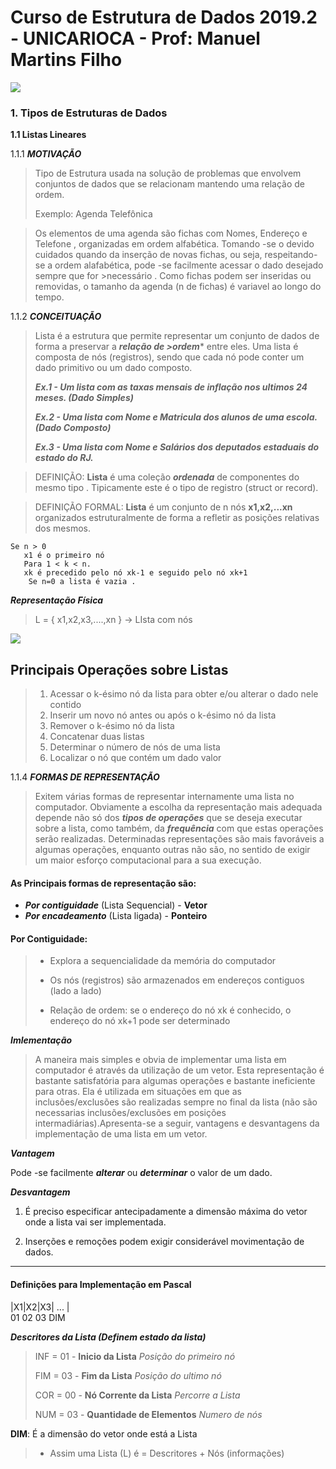 # **Curso de Estrutura de Dados 2019.2 - UNICARIOCA -  Prof: Manuel Martins Filho**

![](/home/rodrigo/git-repository/DataStruct_2019.2/tux.jpeg) 
	
### 1. Tipos de Estruturas de Dados  

**1.1 Listas Lineares**


1.1.1 ***MOTIVAÇÃO***

> Tipo de Estrutura usada na solução de problemas que envolvem conjuntos de dados
>que se relacionam mantendo uma relação de ordem.
>
>Exemplo: Agenda Telefônica

>Os elementos de uma agenda são fichas com Nomes, Endereço e Telefone , organizadas
>em ordem alfabética. Tomando -se o devido cuidados quando da inserção de novas fichas,
>ou seja, respeitando-se a ordem alafabética, pode -se facilmente acessar o dado desejado sempre que for >necessário . Como fichas podem ser inseridas ou removidas, o tamanho da 
>agenda (n de fichas) é variavel ao longo do tempo.

1.1.2 ***CONCEITUAÇÃO***

>Lista é a estrutura que permite representar um conjunto de dados de forma a preservar a ***relação de >ordem**** entre eles. Uma lista é composta de nós (registros), sendo que cada nó
>pode conter um dado primitivo ou um dado composto.
>
>***Ex.1 - Um lista com as taxas mensais de inflação nos ultimos 24 meses. (Dado Simples)***
>
>***Ex.2 - Uma lista com Nome e Matricula dos alunos de uma escola.(Dado Composto)***
>
>***Ex.3 - Uma lista com Nome e Salários dos deputados estaduais do estado do RJ.***


> DEFINIÇÃO: **Lista** é uma coleção ***ordenada*** de componentes do mesmo tipo .
>Tipicamente este é o tipo de registro (struct or record).

> DEFINIÇÃO FORMAL: **Lista** é um conjunto de n nós **x1,x2,...xn** organizados estruturalmente de forma a refletir as posições  relativas dos mesmos.

```
Se n > 0
   x1 é o primeiro nó
   Para 1 < k < n.
   xk é precedido pelo nó xk-1 e seguido pelo nó xk+1
    Se n=0 a lista é vazia .
```

***Representação Física***

>L = { x1,x2,x3,....,xn } -> LIsta com nós

![](/home/rodrigo/git-repository/DataStruct_2019.2/struct_node.png) 

## Principais Operações sobre Listas

>1. Acessar o k-ésimo nó da lista para obter e/ou alterar o dado nele contido
>2. Inserir um novo nó antes ou após o k-ésimo nó da lista
>3. Remover o k-ésimo nó da lista 
>4. Concatenar duas listas
>5. Determinar o número de nós de uma lista
>6. Localizar o nó que contém um dado valor


1.1.4 ***FORMAS DE REPRESENTAÇÃO***

>Exitem várias formas de representar internamente uma lista no computador. 
Obviamente a escolha da  representação mais adequada depende não só dos ***tipos de operações*** que se deseja executar sobre a lista, como também, da ***frequência*** com que estas operações serão realizadas.
>Determinadas representações são mais favoráveis a algumas operações, enquanto outras não são, no sentido de exigir  um maior esforço computacional para a sua execução.

#### As Principais formas de representação são:

- ***Por contiguidade*** (Lista Sequencial) -  **Vetor**
- ***Por encadeamento*** (Lista ligada) -  **Ponteiro**

#### Por Contiguidade:
>- Explora a sequencialidade da memória do computador
>
>- Os nós (registros) são armazenados em endereços contiguos (lado a lado)
>- Relação de ordem: se o endereço do nó xk é conhecido, o endereço do nó xk+1 pode ser determinado

***Imlementação***
>A maneira mais simples e obvia de implementar uma lista em computador é através da utilização de um vetor. Esta representação é bastante satisfatória para algumas operações e bastante ineficiente para otras. Ela é utilizada em situações em que as inclusões/exclusões são realizadas sempre no final da lista (não são necessarias inclusões/exclusões em posições intermadiárias).Apresenta-se a seguir, vantagens e desvantagens da implementação de uma lista em um vetor.

***Vantagem***

Pode -se facilmente ***alterar*** ou ***determinar*** o valor de um dado.

***Desvantagem***

1. É preciso especificar antecipadamente a dimensão máxima do vetor onde a lista vai ser implementada.

2. Inserções e remoções podem exigir considerável movimentação de dados.
***

#### Definições para Implementação em Pascal

|X1|X2|X3| ... |   
  01  02   03 DIM

   
 ***Descritores da Lista (Definem estado da lista)***
 
 >INF = 01 - **Inicio da Lista**     *Posição do primeiro nó*
 >
 >FIM = 03 - **Fim da Lista**       *Posição do ultimo nó*
 >
 >COR = 00 - **Nó Corrente da Lista**   *Percorre a Lista*
 >
 >NUM = 03 - **Quantidade de Elementos**   *Numero de nós*
 
 
 **DIM**: É a dimensão do vetor onde está a Lista
 
 >- Assim uma Lista (L) é  = Descritores + Nós (informações)
>













 
















